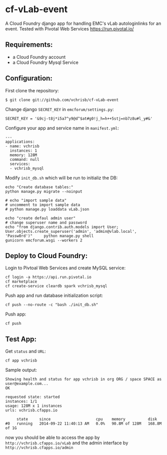 cf-vLab-event
==========
A Cloud Foundry django app for handling EMC's vLab autologinlinks for an event. Tested with Pivotal Web Services https://run.pivotal.io/ 

Requirements:
-------------
* a Cloud Foundry account
* a Cloud Foundry Mysql Service

Configuration:
-------------

First clone the repository:

    $ git clone git://github.com/vchrisb/cf-vLab-event

Change django ``SECRET_KEY`` in ``emcforum/settings.py``:

    SECRET_KEY = '&9cj-t8j*i5a7^y9@d^$at#g0!j_h=h++5stj=nb7z8u#l_y#&'

Configure your app and service name in ``manifest.yml``:

    ---
    applications:
    - name: vchrisb
      instances: 1
      memory: 128M
      command: null
      services:
      - vchrisb_mysql

Modify ``init_db.sh`` which will be run to initializ the DB:

    echo "Create database tables:"
    python manage.py migrate --noinput

    # echo "import sample data"
    # uncomment to import sample data
    # python manage.py loaddata vLab.json

    echo "create defaul admin user"
    # change superuser name and password
    echo "from django.contrib.auth.models import User; User.objects.create_superuser('admin', 'admin@vlab.local', 'Passw0rd')"     python manage.py shell
    gunicorn emcforum.wsgi --workers 2

Deploy to Cloud Foundry:
-------------

Login to Pivtoal Web Services and create MySQL service:

    cf login -a https://api.run.pivotal.io
    cf marketplace
    cf create-service cleardb spark vchrisb_mysql

Push app and run database initialization script:

    cf push --no-route -c "bash ./init_db.sh"
    
Push app:

    cf push

Test App:
-------------

Get ``status`` and ``URL``:

    cf app vchrisb
    
Sample output:

    Showing health and status for app vchrisb in org ORG / space SPACE as user@example.com...
    OK
    
    requested state: started
    instances: 1/1
    usage: 128M x 1 instances
    urls: vchrisb.cfapps.io
    
         state     since                    cpu    memory          disk
    #0   running   2014-09-22 11:40:13 AM   0.0%   90.8M of 128M   168.8M of 1G


    
now you should be able to access the app by ``http://vchrisb.cfapps.io/vLab``
and the admin interface by ``http://vchrisb.cfapps.io/admin``
